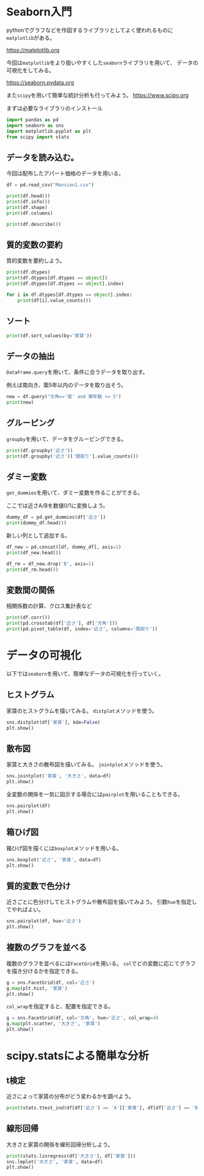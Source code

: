 # Seaborn入門
pythonでグラフなどを作図するライブラリとしてよく使われるものに`matplotlib`がある。

https://matplotlib.org

今回は`matplotlib`をより扱いやすくした`seaborn`ライブラリを用いて、
データの可視化をしてみる。

https://seaborn.pydata.org

また`scipy`を用いて簡単な統計分析も行ってみよう。
https://www.scipy.org

まずは必要なライブラリのインストール
```python
import pandas as pd
import seaborn as sns
import matplotlib.pyplot as plt
from scipy import stats
```

## データを読み込む。
今回は配布したアパート価格のデータを用いる。

```python
df = pd.read_csv("Mansion1.csv")

print(df.head())
print(df.info())
print(df.shape)
print(df.columns)

print(df.describe())
```

## 質的変数の要約
質的変数を要約しよう。
```python
print(df.dtypes)
print(df.dtypes[df.dtypes == object])
print(df.dtypes[df.dtypes == object].index)

for i in df.dtypes[df.dtypes == object].index:
    print(df[i].value_counts())
```

## ソート
```python
print(df.sort_values(by='家賃'))
```

## データの抽出
`DataFrame.query`を用いて、条件に合うデータを取り出す。

例えば南向き、築5年以内のデータを取り出そう。
```python
new = df.query("方角=='南' and 築年数 <= 5")
print(new)
```

## グルーピング
`groupby`を用いて、データをグルーピングできる。

```python
print(df.groupby('近さ'))
print(df.groupby('近さ')['間取り'].value_counts())
```

## ダミー変数
`get_dummies`を用いて、ダミー変数を作ることができる。

ここでは近さA/Bを数値0/1に変換しよう。
```python
dummy_df = pd.get_dummies(df['近さ'])
print(dummy_df.head())
```

新しい列として追加する。
```python
df_new = pd.concat([df, dummy_df], axis=1)
print(df_new.head())

df_rm = df_new.drop('B', axis=1)
print(df_rm.head())
```

## 変数間の関係
相関係数の計算、クロス集計表など
```python
print(df.corr())
print(pd.crosstab(df['近さ'], df['方角']))
print(pd.pivot_table(df, index='近さ', columns='間取り'))
```

# データの可視化
以下では`seaborn`を用いて、簡単なデータの可視化を行っていく。

## ヒストグラム
家賃のヒストグラムを描いてみる。
`distplot`メソッドを使う。
```python
sns.distplot(df['家賃'], kde=False)
plt.show()
```

## 散布図
家賃と大きさの散布図を描いてみる。
`jointplot`メソッドを使う。

```python
sns.jointplot('家賃', '大きさ', data=df)
plt.show()
```

全変数の関係を一気に図示する場合には`pairplot`を用いることもできる。
```python
sns.pairplot(df)
plt.show()
```

## 箱ひげ図
箱ひげ図を描くには`boxplot`メソッドを用いる。

```python
sns.boxplot('近さ', '家賃', data=df)
plt.show()
```

## 質的変数で色分け
近さごとに色分けしてヒストグラムや散布図を描いてみよう。
引数`hue`を指定してやればよい。

```python
sns.pairplot(df, hue='近さ')
plt.show()
```

## 複数のグラフを並べる
複数のグラフを並べるには`FacetGrid`を用いる。
`col`でどの変数に応じてグラフを描き分けるかを指定できる。

```python
g = sns.FacetGrid(df, col='近さ')
g.map(plt.hist, '家賃')
plt.show()
```

`col_wrap`を指定すると、配置を指定できる。
```python
g = sns.FacetGrid(df, col='方角', hue='近さ', col_wrap=4)
g.map(plt.scatter, '大きさ', '家賃')
plt.show()
```

# scipy.statsによる簡単な分析
## t検定
近さによって家賃の分布がどう変わるかを調べよう。

```python
print(stats.ttest_ind(df[df['近さ'] == 'A']['家賃'], df[df['近さ'] == 'B']['家賃']))
```

## 線形回帰
大きさと家賃の関係を線形回帰分析しよう。

```python
print(stats.linregress(df['大きさ'], df['家賃']))
sns.lmplot('大きさ', '家賃', data=df)
plt.show()
```
